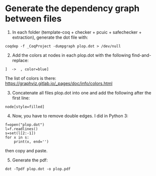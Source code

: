 # Generate the dependency graph between files

1. In each folder (template-coq + checker + pcuic + safechecker + extraction), generate the dot file with:
```
coqdep -f _CoqProject -dumpgraph plop.dot > /dev/null
```

2. Add the colors at nodes in each plop.dot with the following find-and-replace:
```
]  ->  , color=blue]
```
The list of colors is there:
https://graphviz.gitlab.io/_pages/doc/info/colors.html

3. Concatenate all files plop.dot into one and add the following after the first line:
```
node[style=filled]
```

4. Now, you have to remove double edges. I did in Python 3:
```
f=open("plop.dot")
l=f.readlines()
s=set(l[2:-1])
for x in s:
	print(x, end='')
```
then copy and paste.

5. Generate the pdf:
```
dot -Tpdf plop.dot -o plop.pdf
```

